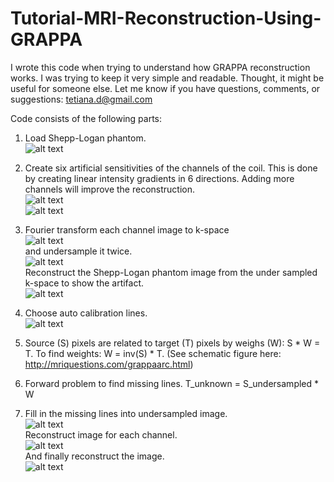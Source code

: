 # Tutorial-MRI-Reconstruction-Using-GRAPPA
I wrote this code when trying to understand how GRAPPA reconstruction works. I was trying to keep it very simple and readable. Thought, it might be useful for someone else. Let me know if you have questions, comments, or suggestions: tetiana.d@gmail.com


Code consists of the following parts:   

1. Load Shepp-Logan phantom.  
![alt text](fig/01_SLphantom.png)  

2. Create six artificial sensitivities of the channels of the coil. This is done by creating linear intensity gradients in 6 directions. Adding more channels will improve the reconstruction.  
![alt text](fig/02_CoilChSensitivities.png)  
![alt text](fig/03_SLphantomByCh.png)  

3. Fourier transform each channel image to k-space  
![alt text](fig/04_kSpaceFullySampled.png)  
and undersample it twice.  
![alt text](fig/05_kSpaceUnderSampled.png)  
Reconstruct the Shepp-Logan phantom image from the under sampled k-space to show the artifact.  
![alt text](fig/06_SLphantomAliased.png)  

4. Choose auto calibration lines.  
![alt text](fig/07_AutocalibrationLines.png)  

5. Source (S) pixels are related to target (T) pixels by weighs (W): S * W = T. To find weights: W = inv(S) * T. (See schematic figure here: http://mriquestions.com/grappaarc.html)  

6. Forward problem to find missing lines. T_unknown = S_undersampled * W  

7. Fill in the missing lines into undersampled image.  
![alt text](fig/08_kSpaceRestored.png)  
Reconstruct image for each channel.  
![alt text](fig/09_ReconstructedImageByChannel.png)  
And finally reconstruct the image.  
![alt text](fig/10_ReconstructedImage.png)  




